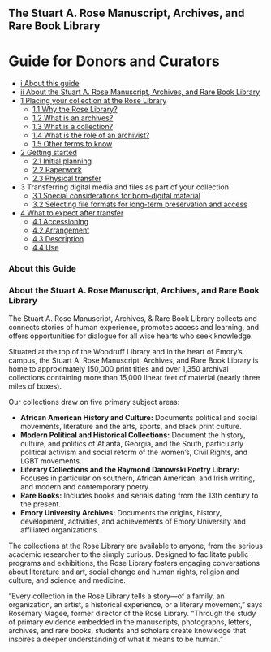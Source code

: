 ## The Stuart A. Rose Manuscript, Archives, and Rare Book Library
# Guide for Donors and Curators

* [i About this guide](#about-this-guide)
* [ii About the Stuart A. Rose Manuscript, Archives, and Rare Book Library](#about-the-stuart-a-rose-manuscript-and-rare-book-library)
* [1 Placing your collection at the Rose Library](/1%20PLACING%20YOUR%20COLLECTION%20AT%20THE%20ROSE%20LIBRARY)
	* [1.1 Why the Rose Library?](/1%20PLACING%20YOUR%20COLLECTION%20AT%20THE%20ROSE%20LIBRARY#11-why-the-rose-library)
	* [1.2 What is an archives?](/1%20PLACING%20YOUR%20COLLECTION%20AT%20THE%20ROSE%20LIBRARY#12-what-is-an-archives) 
	* [1.3 What is a collection?](/1%20PLACING%20YOUR%20COLLECTION%20AT%20THE%20ROSE%20LIBRARY#13-what-is-a-collection)
	* [1.4 What is the role of an archivist?](/1%20PLACING%20YOUR%20COLLECTION%20AT%20THE%20ROSE%20LIBRARY#14-what-is-the-role-of-an-archivist)
	* [1.5 Other terms to know](/1%20PLACING%20YOUR%20COLLECTION%20AT%20THE%20ROSE%20LIBRARY#15-other-terms-to-know)
* [2 Getting started](/2%20GETTING%20STARTED)
	* [2.1 Initial planning](/2%20GETTING%20STARTED#21-initial-planning)
	* [2.2 Paperwork](/2%20GETTING%20STARTED#22-paperwork)
	* [2.3 Physical transfer](/2%20GETTING%20STARTED#23-physical-transfer)
* 3 Transferring digital media and files as part of your collection
	* [3.1 Special considerations for born-digital material](/3%20TRANSFERRING%20DIGITAL%20MEDIA%20AND%20FILES%20AS%20PART%20OF%20YOUR%20COLLECTION)
	* [3.2 Selecting file formats for long-term preservation and access](/3%20TRANSFERRING%20DIGITAL%20MEDIA%20AND%20FILES%20AS%20PART%20OF%20YOUR%20COLLECTION/file-format-recommendations.md)
* [4 What to expect after transfer](/4%20WHAT%20TO%20EXPECT%20AFTER%20TRANSFER)
	 * [4.1 Accessioning](/4%20WHAT%20TO%20EXPECT%20AFTER%20TRANSFER#41-accessioning)
	 * [4.2 Arrangement](/4%20WHAT%20TO%20EXPECT%20AFTER%20TRANSFER#42-arrangement)
	 * [4.3 Description](/4%20WHAT%20TO%20EXPECT%20AFTER%20TRANSFER#43-description)
	 * [4.4 Use](/4%20WHAT%20TO%20EXPECT%20AFTER%20TRANSFER#44-use)

### About this Guide

### About the Stuart A. Rose Manuscript, Archives, and Rare Book Library

The Stuart A. Rose Manuscript, Archives, & Rare Book Library collects and connects stories of human experience, promotes access and learning, and offers opportunities for dialogue for all wise hearts who seek knowledge.

Situated at the top of the Woodruff Library and in the heart of Emory’s campus, the Stuart A. Rose Manuscript, Archives, and Rare Book Library is home to approximately 150,000 print titles and over 1,350 archival collections containing more than 15,000 linear feet of material (nearly three miles of boxes).

Our collections draw on five primary subject areas:

* **African American History and Culture:** Documents political and social movements, literature and the arts, sports, and black print culture.
* **Modern Political and Historical Collections:** Document the history, culture, and politics of Atlanta, Georgia, and the South, particularly political activism and social reform of the women’s, Civil Rights, and LGBT movements.
* **Literary Collections and the Raymond Danowski Poetry Library:** Focuses in particular on southern, African American, and Irish writing, and modern and contemporary poetry. 
* **Rare Books:** Includes books and serials dating from the 13th century to the present.
* **Emory University Archives:** Documents the origins, history, development, activities, and achievements of Emory University and affiliated organizations.

The collections at the Rose Library are available to anyone, from the serious academic researcher to the simply curious. Designed to facilitate public programs and exhibitions, the Rose Library fosters engaging conversations about literature and art, social change and human rights, religion and culture, and science and medicine.  

“Every collection in the Rose Library tells a story—of a family, an organization, an artist, a historical experience, or a literary movement,” says Rosemary Magee, former director of the Rose Library. “Through the study of primary evidence embedded in the manuscripts, photographs, letters, archives, and rare books, students and scholars create knowledge that inspires a deeper understanding of what it means to be human.”
